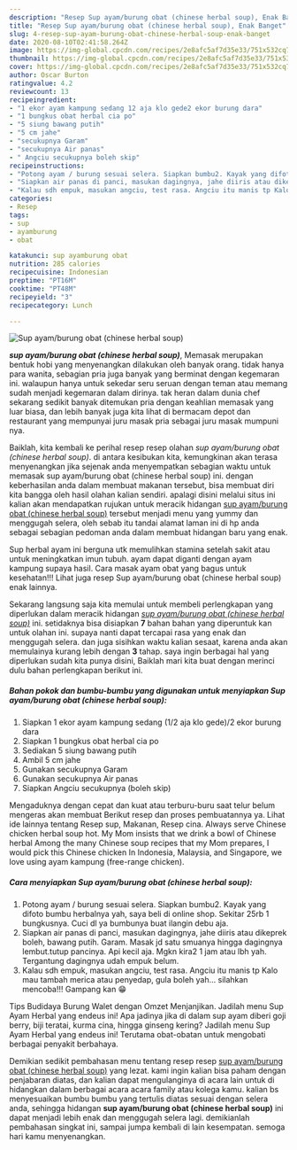 ```yaml
---
description: "Resep Sup ayam/burung obat (chinese herbal soup), Enak Banget"
title: "Resep Sup ayam/burung obat (chinese herbal soup), Enak Banget"
slug: 4-resep-sup-ayam-burung-obat-chinese-herbal-soup-enak-banget
date: 2020-08-10T02:41:58.264Z
image: https://img-global.cpcdn.com/recipes/2e8afc5af7d35e33/751x532cq70/sup-ayamburung-obat-chinese-herbal-soup-foto-resep-utama.jpg
thumbnail: https://img-global.cpcdn.com/recipes/2e8afc5af7d35e33/751x532cq70/sup-ayamburung-obat-chinese-herbal-soup-foto-resep-utama.jpg
cover: https://img-global.cpcdn.com/recipes/2e8afc5af7d35e33/751x532cq70/sup-ayamburung-obat-chinese-herbal-soup-foto-resep-utama.jpg
author: Oscar Burton
ratingvalue: 4.2
reviewcount: 13
recipeingredient:
- "1 ekor ayam kampung sedang 12 aja klo gede2 ekor burung dara"
- "1 bungkus obat herbal cia po"
- "5 siung bawang putih"
- "5 cm jahe"
- "secukupnya Garam"
- "secukupnya Air panas"
- " Angciu secukupnya boleh skip"
recipeinstructions:
- "Potong ayam / burung sesuai selera. Siapkan bumbu2. Kayak yang difoto bumbu herbalnya yah, saya beli di online shop. Sekitar 25rb 1 bungkusnya. Cuci dl ya bumbunya buat ilangin debu aja."
- "Siapkan air panas di panci, masukan dagingnya, jahe diiris atau dikeprek boleh, bawang putih. Garam. Masak jd satu smuanya hingga dagingnya lembut.tutup pancinya. Api kecil aja. Mgkn kira2 1 jam atau lbh yah. Tergantung dagingnya udah empuk belum."
- "Kalau sdh empuk, masukan angciu, test rasa. Angciu itu manis tp Kalo mau tambah merica atau penyedap, gula boleh yah... silahkan mencoba!!! Gampang kan 😁"
categories:
- Resep
tags:
- sup
- ayamburung
- obat

katakunci: sup ayamburung obat 
nutrition: 285 calories
recipecuisine: Indonesian
preptime: "PT16M"
cooktime: "PT48M"
recipeyield: "3"
recipecategory: Lunch

---
```



![Sup ayam/burung obat (chinese herbal soup)](https://img-global.cpcdn.com/recipes/2e8afc5af7d35e33/751x532cq70/sup-ayamburung-obat-chinese-herbal-soup-foto-resep-utama.jpg)

<b><i>sup ayam/burung obat (chinese herbal soup)</i></b>, Memasak merupakan bentuk hobi yang menyenangkan dilakukan oleh banyak orang. tidak hanya para wanita, sebagian pria juga banyak yang berminat dengan kegemaran ini. walaupun hanya untuk sekedar seru seruan dengan teman atau memang sudah menjadi kegemaran dalam dirinya. tak heran dalam dunia chef sekarang sedikit banyak ditemukan pria dengan keahlian memasak yang luar biasa, dan lebih banyak juga kita lihat di bermacam depot dan restaurant yang mempunyai juru masak pria sebagai juru masak mumpuni nya.

Baiklah, kita kembali ke perihal resep resep olahan <i>sup ayam/burung obat (chinese herbal soup)</i>. di antara kesibukan kita, kemungkinan akan terasa menyenangkan jika sejenak anda menyempatkan sebagian waktu untuk memasak sup ayam/burung obat (chinese herbal soup) ini. dengan keberhasilan anda dalam membuat makanan tersebut, bisa membuat diri kita bangga oleh hasil olahan kalian sendiri. apalagi disini melalui situs ini kalian akan mendapatkan rujukan untuk meracik hidangan <u>sup ayam/burung obat (chinese herbal soup)</u> tersebut menjadi menu yang yummy dan menggugah selera, oleh sebab itu tandai alamat laman ini di hp anda sebagai sebagian pedoman anda dalam membuat hidangan baru yang enak.

Sup herbal ayam ini berguna utk memulihkan stamina setelah sakit atau untuk meningkatkan imun tubuh. ayam dapat diganti dengan ayam kampung supaya hasil. Cara masak ayam obat yang bagus untuk kesehatan!!! Lihat juga resep Sup ayam/burung obat (chinese herbal soup) enak lainnya.


Sekarang langsung saja kita memulai untuk membeli perlengkapan yang diperlukan dalam meracik hidangan <u><i>sup ayam/burung obat (chinese herbal soup)</i></u> ini. setidaknya bisa disiapkan <b>7</b> bahan bahan yang diperuntuk kan untuk olahan ini. supaya nanti dapat tercapai rasa yang enak dan menggugah selera. dan juga sisihkan waktu kalian sesaat, karena anda akan memulainya kurang lebih dengan <b>3</b> tahap. saya ingin berbagai hal yang diperlukan sudah kita punya disini, Baiklah mari kita buat dengan merinci dulu bahan perlengkapan berikut ini.

<!--inarticleads1-->

##### Bahan pokok dan bumbu-bumbu yang digunakan untuk menyiapkan Sup ayam/burung obat (chinese herbal soup):

1. Siapkan 1 ekor ayam kampung sedang (1/2 aja klo gede)/2 ekor burung dara
1. Siapkan 1 bungkus obat herbal cia po
1. Sediakan 5 siung bawang putih
1. Ambil 5 cm jahe
1. Gunakan secukupnya Garam
1. Gunakan secukupnya Air panas
1. Siapkan  Angciu secukupnya (boleh skip)


Mengaduknya dengan cepat dan kuat atau terburu-buru saat telur belum mengeras akan membuat Berikut resep dan proses pembuatannya ya. Lihat ide lainnya tentang Resep sup, Makanan, Resep cina. Always serve Chinese chicken herbal soup hot. My Mom insists that we drink a bowl of Chinese herbal Among the many Chinese soup recipes that my Mom prepares, I would pick this Chinese chicken In Indonesia, Malaysia, and Singapore, we love using ayam kampung (free-range chicken). 

<!--inarticleads2-->

##### Cara menyiapkan Sup ayam/burung obat (chinese herbal soup):

1. Potong ayam / burung sesuai selera. Siapkan bumbu2. Kayak yang difoto bumbu herbalnya yah, saya beli di online shop. Sekitar 25rb 1 bungkusnya. Cuci dl ya bumbunya buat ilangin debu aja.
1. Siapkan air panas di panci, masukan dagingnya, jahe diiris atau dikeprek boleh, bawang putih. Garam. Masak jd satu smuanya hingga dagingnya lembut.tutup pancinya. Api kecil aja. Mgkn kira2 1 jam atau lbh yah. Tergantung dagingnya udah empuk belum.
1. Kalau sdh empuk, masukan angciu, test rasa. Angciu itu manis tp Kalo mau tambah merica atau penyedap, gula boleh yah... silahkan mencoba!!! Gampang kan 😁


Tips Budidaya Burung Walet dengan Omzet Menjanjikan. Jadilah menu Sup Ayam Herbal yang endeus ini! Apa jadinya jika di dalam sup ayam diberi goji berry, biji teratai, kurma cina, hingga ginseng kering? Jadilah menu Sup Ayam Herbal yang endeus ini! Terutama obat-obatan untuk mengobati berbagai penyakit berbahaya. 

Demikian sedikit pembahasan menu tentang resep resep <u>sup ayam/burung obat (chinese herbal soup)</u> yang lezat. kami ingin kalian bisa paham dengan penjabaran diatas, dan kalian dapat mengulanginya di acara lain untuk di hidangkan dalam berbagai acara acara family atau kolega kamu. kalian bs menyesuaikan bumbu bumbu yang tertulis diatas sesuai dengan selera anda, sehingga hidangan <b>sup ayam/burung obat (chinese herbal soup)</b> ini dapat menjadi lebih enak dan menggugah selera lagi. demikianlah pembahasan singkat ini, sampai jumpa kembali di lain kesempatan. semoga hari kamu menyenangkan.
